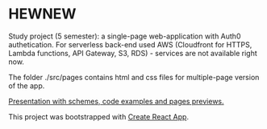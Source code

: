 # HEWNEW

Study project (5 semester): a single-page web-application with Auth0 authetication. For serverless back-end used AWS (Cloudfront for HTTPS, Lambda functions, API Gateway, S3, RDS) - services are not available right now.

The folder ./src/pages contains html and css files for multiple-page version of the app.

[Presentation with schemes, code examples and pages previews.](https://docs.google.com/presentation/d/16OG_69_BW5dmMp-S6MPYoE1fMTReiw7PyWU-7bwZvvc/edit?usp=sharing)


This project was bootstrapped with [Create React App](https://github.com/facebook/create-react-app).
